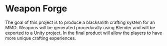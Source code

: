 # Weapon Forge
The goal of this project is to produce a blacksmith crafting system for an MMO.
Weapons will be generated procedurally using Blender and will be exported to a Unity project. In the final product will allow the players to have more unique crafting experiences.
